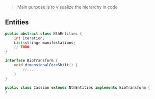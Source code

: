 > Main purpose is to visualize the hierarchy in code

## Entities

```java
public abstract class NthEntities {
	int iteration;
	List<string> manifestations;
	// TODO
}
```

```java
interface BioTransform {
	void dimensionalCoreShift() {
		//...
	}
}
```

```java
public class Cassian extends NthEntities implements BioTransform {
}
```